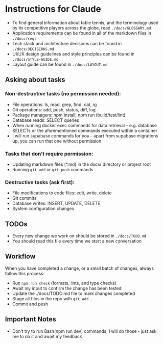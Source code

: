 # Instructions for Claude

- To find general information about table tennis, and the terminology used by its competitive players across the globe, read `./docs/GLOSSARY.md`
- Application requirements can be found in all of the markdown files in `./docs/reqs`
- Tech stack and architecture decisions can be found in `./docs/DECISIONS.md`
- UI/UX design guidelines and style principles can be found in `./docs/STYLE-GUIDE.md`
- Layout guide can be found in `./docs/LAYOUT.md`

## Asking about tasks

### Non-destructive tasks (no permission needed):

- File operations: ls, read, grep, find, cat, rg
- Git operations: add, push, status, diff, log
- Package managers: npm install, npm run (build/test/lint)
- Database reads: SELECT queries
- When running docker exec commands for data retrieval - e.g. database SELECTs or the aforementioned commands executed within a container
- I will run supabase commands for you - apart from supabase migrations up, you can run that one without permission

### Tasks that don't require permission:

- Updating markdown files (\*.md) in the docs/ directory or project root
- Running `git add` or `git push` commands

### Destructive tasks (ask first):

- File modifications to code files: edit, write, delete
- Git commits
- Database writes: INSERT, UPDATE, DELETE
- System configuration changes

## TODOs

- Every new change we work on should be stored in `./docs/TODO.md`
- You should read this file every time we start a new conversation

## Workflow

When you have completed a change, or a small batch of changes, always follow this process:

- Run `npm run check` (formats, lints, and type checks)
- Await my input to confirm the change has been tested
- Update the ./docs/TODO.md file to mark changes completed
- Stage all files in the repo with `git add .`
- Commit and push

## Important Notes

- Don't try to run Bash(npm run dev) commands, I will do those - just ask me to do it and await my feedback
